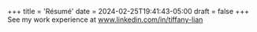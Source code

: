 +++
title = 'Résumé'
date = 2024-02-25T19:41:43-05:00
draft = false
+++
See my work experience at www.linkedin.com/in/tiffany-lian